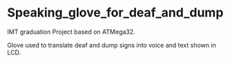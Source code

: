 # Speaking_glove_for_deaf_and_dump
IMT graduation Project based on ATMega32.

Glove used to translate deaf and dump signs into voice and text
shown in LCD.


